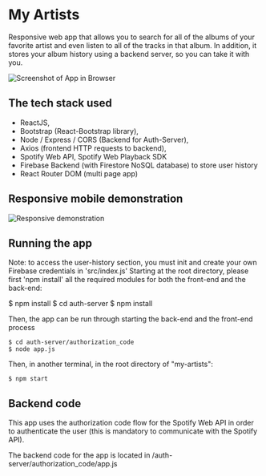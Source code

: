# My Artists

Responsive web app that allows you to search for all of the albums of your favorite artist
and even listen to all of the tracks in that album. In addition, it stores your album history using a backend server, so you can take it with you.

![Screenshot of App in Browser](https://github.com/Trollgen-Studios/my-artists/blob/master/my-artists-screenshot.png)

## The tech stack used

- ReactJS,
- Bootstrap (React-Bootstrap library),
- Node / Express / CORS (Backend for Auth-Server),
- Axios (frontend HTTP requests to backend),
- Spotify Web API, Spotify Web Playback SDK
- Firebase Backend (with Firestore NoSQL database) to store user history
- React Router DOM (multi page app)

## Responsive mobile demonstration

![Responsive demonstration](https://github.com/Trollgen-Studios/my-artists/blob/master/my-artists-responsive.JPG)

## Running the app

Note: to access the user-history section, you must init and create your own Firebase credentials in 'src/index.js'
Starting at the root directory, please first 'npm install' all the required modules for both the front-end and the back-end:

$ npm install
    $ cd auth-server
\$ npm install

Then, the app can be run through starting the back-end and the front-end process

    $ cd auth-server/authorization_code
    $ node app.js

Then, in another terminal, in the root directory of "my-artists":

    $ npm start

## Backend code

This app uses the authorization code flow for the Spotify Web API in order to authenticate the user (this is mandatory to communicate with the Spotify API).

The backend code for the app is located in /auth-server/authorization_code/app.js

